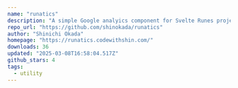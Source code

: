 ```yaml
---
name: "runatics"
description: "A simple Google analyics component for Svelte Runes project"
repo_url: "https://github.com/shinokada/runatics"
author: "Shinichi Okada"
homepage: "https://runatics.codewithshin.com/"
downloads: 36
updated: "2025-03-08T16:58:04.517Z"
github_stars: 4
tags: 
  - utility
---
```

